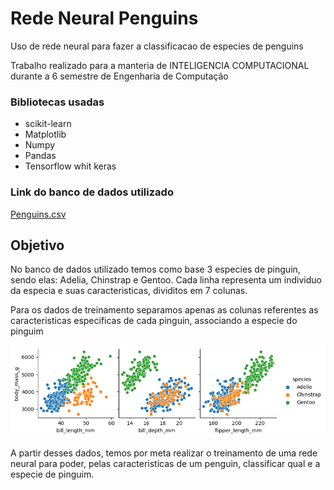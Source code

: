 # Rede Neural Penguins
 Uso de rede neural para fazer a classificacao de especies de penguins

 Trabalho realizado para a manteria de INTELIGENCIA COMPUTACIONAL durante a 6 semestre de Engenharia de Computação

### Bibliotecas usadas 
 - scikit-learn
 - Matplotlib
 - Numpy
 - Pandas
 - Tensorflow whit keras

### Link do banco de dados utilizado 
[Penguins.csv](https://raw.githubusercontent.com/NathanSFon/Perceptron/main/penguins.csv)

## Objetivo 

No banco de dados utilizado temos como base 3 especies de pinguin, sendo elas: Adelia, Chinstrap e Gentoo. Cada linha representa um individuo da especia e suas caracteristicas, dividitos em 7 colunas. 

Para os dados de treinamento separamos apenas as colunas referentes as caracteristicas especificas de cada pinguin, associando a especie do pinguim

![Grafico de comparção entre a massa corpora e as caracteristicas de cada especie](https://github.com/NathanSFon/Rede_neural_Penguins/blob/main/Graficos/comparacao_massaXcorpo.png)

A partir desses dados, temos por meta realizar o treinamento de uma rede neural para poder, pelas caracteristicas de um penguin, classificar qual e a especie de pinguim.


